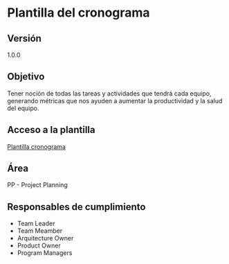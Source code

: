 # Plantilla del cronograma
## Versión 

1.0.0


## Objetivo

Tener noción de todas las tareas y actividades que tendrá cada equipo, generando métricas que nos ayuden a aumentar la productividad y la salud del equipo. 

## Acceso a la plantilla 
[Plantilla cronograma](https://docs.google.com/spreadsheets/d/1gGSpajbTHMK_NY_wzCG-O3vpybDRFGiTqyxSykvwWnU/edit?usp=sharing)

## Área
PP - Project Planning 

## Responsables de cumplimiento
* Team Leader
* Team Meamber
* Arquitecture Owner
* Product Owner
* Program Managers
